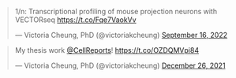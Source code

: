 <blockquote class="twitter-tweet"><p lang="en" dir="ltr">1/n: Transcriptional profiling of mouse projection neurons with VECTORseq <a href="https://t.co/Fqe7VaokVv">https://t.co/Fqe7VaokVv</a></p>&mdash; Victoria Cheung, PhD (@victoriakcheung) <a href="https://twitter.com/victoriakcheung/status/1570800641215438848?ref_src=twsrc%5Etfw">September 16, 2022</a></blockquote> <script async src="https://platform.twitter.com/widgets.js" charset="utf-8"></script>
<blockquote class="twitter-tweet"><p lang="en" dir="ltr">My thesis work <a href="https://twitter.com/CellReports?ref_src=twsrc%5Etfw">@CellReports</a>! <a href="https://t.co/OZDQMVpi84">https://t.co/OZDQMVpi84</a></p>&mdash; Victoria Cheung, PhD (@victoriakcheung) <a href="https://twitter.com/victoriakcheung/status/1475171167627399170?ref_src=twsrc%5Etfw">December 26, 2021</a></blockquote> <script async src="https://platform.twitter.com/widgets.js" charset="utf-8"></script>
